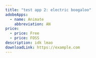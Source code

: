 ```yaml
---
title: "test app 2: electric boogaloo"
adobeApps:
  - name: Animate
    abbreviation: AN
price:
  - price: Free
  - price: FOSS
description: idk lmao
downloadLink: https://example.com
---
```

